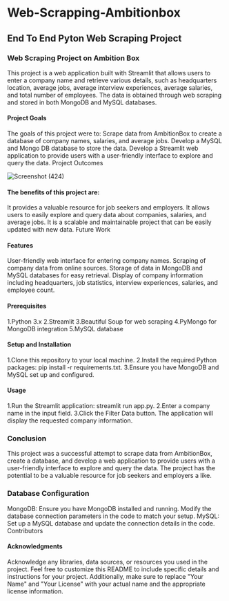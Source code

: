 # Web-Scrapping-Ambitionbox

## End To End Pyton Web Scraping Project

### Web Scraping Project on Ambition Box

This project is a web application built with Streamlit that allows users to enter a company name and retrieve various details, such as headquarters location, average jobs, average interview experiences, average salaries, and total number of employees. The data is obtained through web scraping and stored in both MongoDB and MySQL databases.

#### Project Goals

The goals of this project were to:
Scrape data from AmbitionBox to create a database of company names, salaries, and average jobs.
Develop a MySQL and Mongo DB database to store the data.
Develop a Streamlit web application to provide users with a user-friendly interface to explore and query the data.
Project Outcomes



![Screenshot (424)](https://github.com/VishnuMurali1599/Web-Scrapping-Ambitionbox/assets/133478960/1e4a1768-cb0a-45fd-bb3e-5d4b78a4c52e)


#### The benefits of this project are:

It provides a valuable resource for job seekers and employers.
It allows users to easily explore and query data about companies, salaries, and average jobs.
It is a scalable and maintainable project that can be easily updated with new data.
Future Work

#### Features

User-friendly web interface for entering company names.
Scraping of company data from online sources.
Storage of data in MongoDB and MySQL databases for easy retrieval.
Display of company information including headquarters, job statistics, interview experiences, salaries, and employee count.

#### Prerequisites

1.Python 3.x
2.Streamlit
3.Beautiful Soup for web scraping
4.PyMongo for MongoDB integration
5.MySQL database

#### Setup and Installation

1.Clone this repository to your local machine.
2.Install the required Python packages: pip install -r requirements.txt.
3.Ensure you have MongoDB and MySQL set up and configured.

#### Usage
1.Run the Streamlit application: streamlit run app.py.
2.Enter a company name in the input field.
3.Click the Filter Data  button.
   The application will display the requested company information.

### Conclusion

This project was a successful attempt to scrape data from AmbitionBox, create a database, and develop a web application to provide users with a user-friendly interface to explore and query the data. The project has the potential to be a valuable resource for job seekers and employers a like.

### Database Configuration

MongoDB: Ensure you have MongoDB installed and running. Modify the database connection parameters in the code to match your setup.
MySQL: Set up a MySQL database and update the connection details in the code.
Contributors

#### Acknowledgments

Acknowledge any libraries, data sources, or resources you used in the project.
Feel free to customize this README to include specific details and instructions for your project. Additionally, make sure to replace "Your Name" and "Your License" with your actual name and the appropriate license information.
